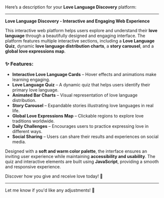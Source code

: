 Here’s a description for your **Love Language Discovery** platform:

---

**Love Language Discovery - Interactive and Engaging Web Experience**  

This interactive web platform helps users explore and understand their **love language** through a beautifully designed and engaging interface. The platform features multiple interactive sections, including a **Love Language Quiz**, dynamic **love language distribution charts**, a **story carousel**, and a **global love expressions map**.  

### ✨ Features:  
- **Interactive Love Language Cards** – Hover effects and animations make learning engaging.  
- **Love Language Quiz** – A dynamic quiz that helps users identify their primary love language.  
- **Animated Bar Charts** – Visual representation of love language distribution.  
- **Story Carousel** – Expandable stories illustrating love languages in real life.  
- **Global Love Expressions Map** – Clickable regions to explore love traditions worldwide.  
- **Daily Challenges** – Encourages users to practice expressing love in different ways.  
- **Social Sharing** – Users can share their results and experiences on social media.  

Designed with a **soft and warm color palette**, the interface ensures an inviting user experience while maintaining **accessibility and usability**. The quiz and interactive elements are built using **JavaScript**, providing a smooth and responsive experience.  

Discover how you give and receive love today! 💖  

---

Let me know if you'd like any adjustments! 🚀
